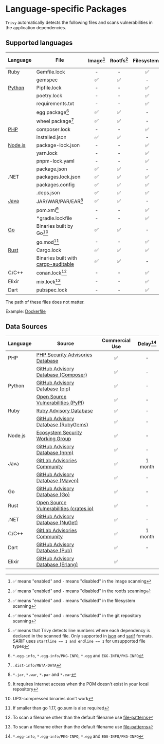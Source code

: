 # Language-specific Packages

`Trivy` automatically detects the following files and scans vulnerabilities in the application dependencies.

## Supported languages

| Language             | File                                                                                       | Image[^7] | Rootfs[^8] | Filesystem[^9] | Repository[^10] | Dev dependencies             | Dependency location[^11] |
|----------------------|--------------------------------------------------------------------------------------------|:---------:|:----------:|:--------------:|:---------------:|------------------------------|:------------------------:|
| Ruby                 | Gemfile.lock                                                                               |     -     |     -      |       ✅        |        ✅        | included                     |            -             |
|                      | gemspec                                                                                    |     ✅     |     ✅      |       -        |        -        | included                     |            -             |
| [Python](python.md)  | Pipfile.lock                                                                               |     -     |     -      |       ✅        |        ✅        | excluded                     |            ✅             |
|                      | poetry.lock                                                                                |     -     |     -      |       ✅        |        ✅        | excluded                     |            -             |
|                      | requirements.txt                                                                           |     -     |     -      |       ✅        |        ✅        | included                     |            -             |
|                      | egg package[^1]                                                                            |     ✅     |     ✅      |       -        |        -        | excluded                     |            -             |
|                      | wheel package[^2]                                                                          |     ✅     |     ✅      |       -        |        -        | excluded                     |            -             |
| [PHP](php.md)        | composer.lock                                                                              |     -     |     -      |       ✅        |        ✅        | excluded                     |            ✅             |
|                      | installed.json                                                                             |     ✅     |     ✅      |       -        |        -        | excluded                     |            ✅             |
| [Node.js](nodejs.md) | package-lock.json                                                                          |     -     |     -      |       ✅        |        ✅        | [excluded](./nodejs.md#npm)  |            ✅             |
|                      | yarn.lock                                                                                  |     -     |     -      |       ✅        |        ✅        | [excluded](./nodejs.md#yarn) |            ✅             |
|                      | pnpm-lock.yaml                                                                             |     -     |     -      |       ✅        |        ✅        | excluded                     |            -             |
|                      | package.json                                                                               |     ✅     |     ✅      |       -        |        -        | excluded                     |            -             |
| .NET                 | packages.lock.json                                                                         |     ✅     |     ✅      |       ✅        |        ✅        | included                     |            ✅             |
|                      | packages.config                                                                            |     ✅     |     ✅      |       ✅        |        ✅        | excluded                     |            -             |
|                      | .deps.json                                                                                 |     ✅     |     ✅      |       ✅        |        ✅        | excluded                     |            ✅             |
| [Java](java.md)      | JAR/WAR/PAR/EAR[^3]                                                                        |     ✅     |     ✅      |       -        |        -        | included                     |            -             |
|                      | pom.xml[^4]                                                                                |     -     |     -      |       ✅        |        ✅        | excluded                     |            -             |
|                      | *gradle.lockfile                                                                           |     -     |     -      |       ✅        |        ✅        | excluded                     |            -             |
| [Go](golang.md)      | Binaries built by Go[^5]                                                                   |     ✅     |     ✅      |       -        |        -        | excluded                     |            -             |
|                      | go.mod[^6]                                                                                 |     -     |     -      |       ✅        |        ✅        | included                     |            -             |
| [Rust](rust.md)      | Cargo.lock                                                                                 |     ✅     |     ✅      |       ✅        |        ✅        | excluded                     |            ✅             |
|                      | Binaries built with [cargo-auditable](https://github.com/rust-secure-code/cargo-auditable) |     ✅     |     ✅      |       -        |        -        | excluded                     |            -             |
| C/C++                | conan.lock[^12]                                                                            |     -     |     -      |       ✅        |        ✅        | excluded                     |            -             |   
| Elixir               | mix.lock[^12]                                                                              |     -     |     -      |       ✅        |        ✅        | excluded                     |            ✅             |
| Dart                 | pubspec.lock                                                                               |     -     |     -      |       ✅        |        ✅        | included                     |            -             |

The path of these files does not matter.

Example: [Dockerfile](https://github.com/aquasecurity/trivy-ci-test/blob/main/Dockerfile)

[^1]: `*.egg-info`, `*.egg-info/PKG-INFO`, `*.egg` and `EGG-INFO/PKG-INFO`
[^2]: `.dist-info/META-DATA`
[^3]: `*.jar`, `*.war`, `*.par` and `*.ear`
[^4]: It requires Internet access when the POM doesn't exist in your local repository
[^5]: UPX-compressed binaries don't work
[^6]: If smaller than go 1.17, go.sum is also required
[^7]: ✅ means "enabled" and `-` means "disabled" in the image scanning
[^8]: ✅ means "enabled" and `-` means "disabled" in the rootfs scanning
[^9]: ✅ means "enabled" and `-` means "disabled" in the filesystem scanning
[^10]: ✅ means "enabled" and `-` means "disabled" in the git repository scanning
[^11]: ✅ means that Trivy detects line numbers where each dependency is declared in the scanned file. Only supported in [json](../../../configuration/reporting.md#json) and [sarif](../../../configuration/reporting.md#sarif) formats. SARIF uses `startline == 1 and endline == 1` for unsupported file types
[^12]: To scan a filename other than the default filename use [file-patterns](../../../configuration/others.md#file-patterns)
[^13]: When you scan `Cargo.lock` and `Cargo.toml` together. See about it [here](./rust.md#cargo).

## Data Sources

| Language | Source                                              | Commercial Use | Delay[^1] |
|----------|-----------------------------------------------------|:--------------:|:---------:|
| PHP      | [PHP Security Advisories Database][php]             |       ✅        |     -     |
|          | [GitHub Advisory Database (Composer)][php-ghsa]     |       ✅        |     -     |
| Python   | [GitHub Advisory Database (pip)][python-ghsa]       |       ✅        |     -     |
|          | [Open Source Vulnerabilities (PyPI)][python-osv]    |       ✅        |     -     |
| Ruby     | [Ruby Advisory Database][ruby]                      |       ✅        |     -     |
|          | [GitHub Advisory Database (RubyGems)][ruby-ghsa]    |       ✅        |     -     |
| Node.js  | [Ecosystem Security Working Group][nodejs]          |       ✅        |     -     |
|          | [GitHub Advisory Database (npm)][nodejs-ghsa]       |       ✅        |     -     |
| Java     | [GitLab Advisories Community][gitlab]               |       ✅        |  1 month  |
|          | [GitHub Advisory Database (Maven)][java-ghsa]       |       ✅        |     -     |
| Go       | [GitHub Advisory Database (Go)][go-ghsa]            |       ✅        |     -     |
| Rust     | [Open Source Vulnerabilities (crates.io)][rust-osv] |       ✅        |     -     |
| .NET     | [GitHub Advisory Database (NuGet)][dotnet-ghsa]     |       ✅        |     -     |
| C/C++    | [GitLab Advisories Community][gitlab]               |       ✅        |  1 month  |
| Dart     | [GitHub Advisory Database (Pub)][pub-ghsa]          |       ✅        |     -     |
| Elixir   | [GitHub Advisory Database (Erlang)][erlang-ghsa]    |       ✅        |           |

[^1]: Intentional delay between vulnerability disclosure and registration in the DB

[php-ghsa]: https://github.com/advisories?query=ecosystem%3Acomposer
[python-ghsa]: https://github.com/advisories?query=ecosystem%3Apip
[ruby-ghsa]: https://github.com/advisories?query=ecosystem%3Arubygems
[nodejs-ghsa]: https://github.com/advisories?query=ecosystem%3Anpm
[java-ghsa]: https://github.com/advisories?query=ecosystem%3Amaven
[dotnet-ghsa]: https://github.com/advisories?query=ecosystem%3Anuget
[pub-ghsa]: https://github.com/advisories?query=ecosystem%3Apub
[erlang-ghsa]: https://github.com/advisories?query=ecosystem%3Aerlang
[go-ghsa]: https://github.com/advisories?query=ecosystem%3Ago

[php]: https://github.com/FriendsOfPHP/security-advisories
[ruby]: https://github.com/rubysec/ruby-advisory-db
[nodejs]: https://github.com/nodejs/security-wg
[gitlab]: https://gitlab.com/gitlab-org/advisories-community

[python-osv]: https://osv.dev/list?q=&ecosystem=PyPI
[rust-osv]: https://osv.dev/list?q=&ecosystem=crates.io